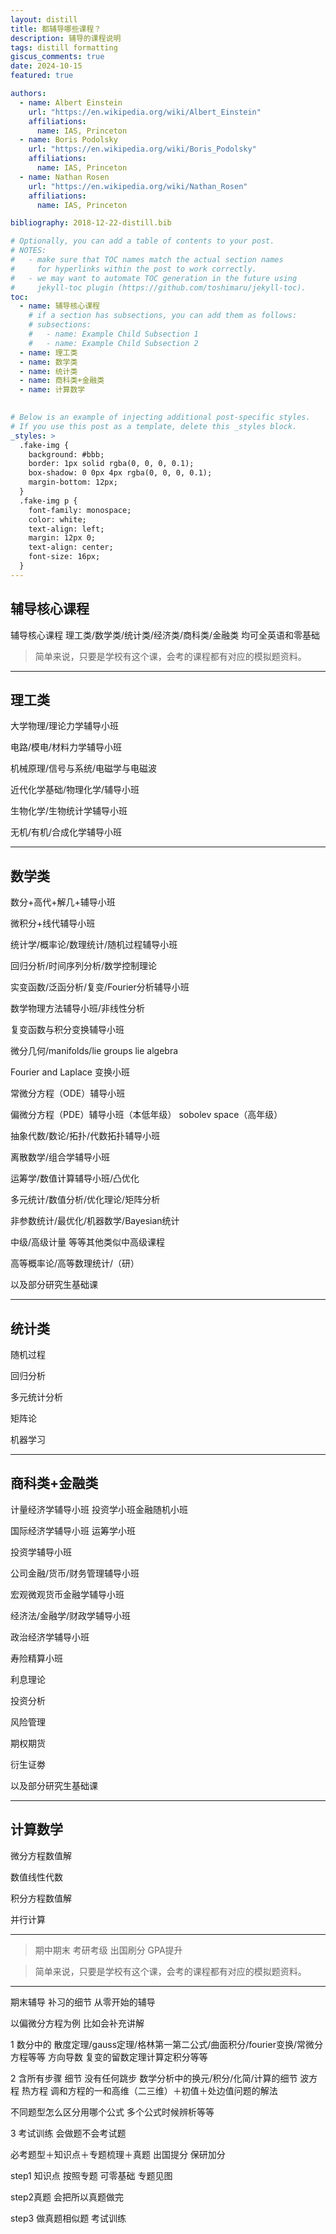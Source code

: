 ```yaml
---
layout: distill
title: 都辅导哪些课程？
description: 辅导的课程说明
tags: distill formatting
giscus_comments: true
date: 2024-10-15
featured: true

authors:
  - name: Albert Einstein
    url: "https://en.wikipedia.org/wiki/Albert_Einstein"
    affiliations:
      name: IAS, Princeton
  - name: Boris Podolsky
    url: "https://en.wikipedia.org/wiki/Boris_Podolsky"
    affiliations:
      name: IAS, Princeton
  - name: Nathan Rosen
    url: "https://en.wikipedia.org/wiki/Nathan_Rosen"
    affiliations:
      name: IAS, Princeton

bibliography: 2018-12-22-distill.bib

# Optionally, you can add a table of contents to your post.
# NOTES:
#   - make sure that TOC names match the actual section names
#     for hyperlinks within the post to work correctly.
#   - we may want to automate TOC generation in the future using
#     jekyll-toc plugin (https://github.com/toshimaru/jekyll-toc).
toc:
  - name: 辅导核心课程
    # if a section has subsections, you can add them as follows:
    # subsections:
    #   - name: Example Child Subsection 1
    #   - name: Example Child Subsection 2
  - name: 理工类
  - name: 数学类
  - name: 统计类
  - name: 商科类+金融类
  - name: 计算数学
 

# Below is an example of injecting additional post-specific styles.
# If you use this post as a template, delete this _styles block.
_styles: >
  .fake-img {
    background: #bbb;
    border: 1px solid rgba(0, 0, 0, 0.1);
    box-shadow: 0 0px 4px rgba(0, 0, 0, 0.1);
    margin-bottom: 12px;
  }
  .fake-img p {
    font-family: monospace;
    color: white;
    text-align: left;
    margin: 12px 0;
    text-align: center;
    font-size: 16px;
  }
---
```


## 辅导核心课程

辅导核心课程  理工类/数学类/统计类/经济类/商科类/金融类  均可全英语和零基础

>简单来说，只要是学校有这个课，会考的课程都有对应的模拟题资料。

---

##  理工类

大学物理/理论力学辅导小班


电路/模电/材料力学辅导小班


机械原理/信号与系统/电磁学与电磁波


近代化学基础/物理化学/辅导小班


生物化学/生物统计学辅导小班


无机/有机/合成化学辅导小班


---

## 数学类

数分+高代+解几+辅导小班


微积分+线代辅导小班


统计学/概率论/数理统计/随机过程辅导小班


回归分析/时间序列分析/数学控制理论


实变函数/泛函分析/复变/Fourier分析辅导小班


数学物理方法辅导小班/非线性分析


复变函数与积分变换辅导小班


微分几何/manifolds/lie groups lie algebra


Fourier and Laplace 变换小班


常微分方程（ODE）辅导小班


偏微分方程（PDE）辅导小班（本低年级） sobolev space（高年级）

抽象代数/数论/拓扑/代数拓扑辅导小班


离散数学/组合学辅导小班

运筹学/数值计算辅导小班/凸优化

多元统计/数值分析/优化理论/矩阵分析

非参数统计/最优化/机器数学/Bayesian统计

中级/高级计量 等等其他类似中高级课程

高等概率论/高等数理统计/（研）


以及部分研究生基础课

---

## 统计类
随机过程

回归分析

多元统计分析

矩阵论

机器学习







---

## 商科类+金融类

计量经济学辅导小班 投资学小班金融随机小班


国际经济学辅导小班 运筹学小班 


投资学辅导小班


公司金融/货币/财务管理辅导小班


宏观微观货币金融学辅导小班


经济法/金融学/财政学辅导小班


政治经济学辅导小班

寿险精算小班 

利息理论

投资分析 

风险管理

期权期货

衍生证劵


以及部分研究生基础课


---


## 计算数学

微分方程数值解

数值线性代数

积分方程数值解

并行计算


---



> 期中期末 考研考级 出国刷分 GPA提升

>简单来说，只要是学校有这个课，会考的课程都有对应的模拟题资料。


---


期末辅导 补习的细节   从零开始的辅导  


以偏微分方程为例 比如会补充讲解


1
数分中的 散度定理/gauss定理/格林第一第二公式/曲面积分/fourier变换/常微分方程等等
方向导数
复变的留数定理计算定积分等等



2
含所有步骤 细节 没有任何跳步
数学分析中的换元/积分/化简/计算的细节
波方程 热方程 调和方程的一和高维（二三维）＋初值＋处边值问题的解法

不同题型怎么区分用哪个公式  多个公式时候辨析等等


3
考试训练
会做题不会考试题


必考题型＋知识点＋专题梳理＋真题
出国提分 保研加分


step1 知识点 按照专题 可零基础 专题见图


step2真题 会把所以真题做完


step3 做真题相似题 考试训练
